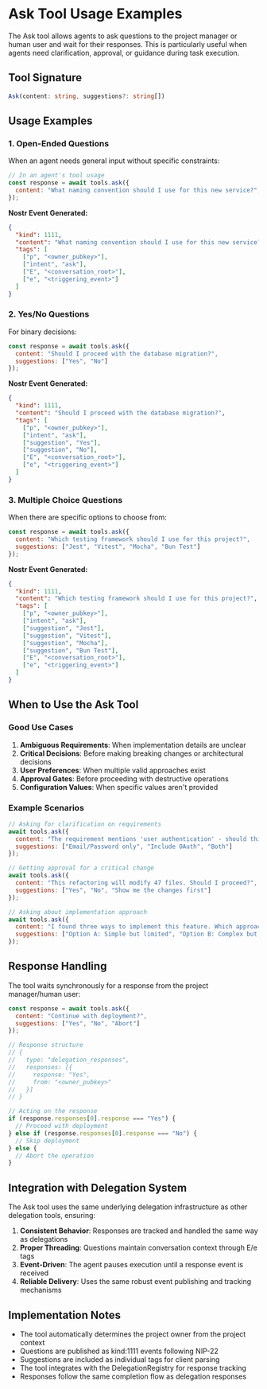 # Ask Tool Usage Examples

The Ask tool allows agents to ask questions to the project manager or human user and wait for their responses. This is particularly useful when agents need clarification, approval, or guidance during task execution.

## Tool Signature

```typescript
Ask(content: string, suggestions?: string[])
```

## Usage Examples

### 1. Open-Ended Questions

When an agent needs general input without specific constraints:

```javascript
// In an agent's tool usage
const response = await tools.ask({
  content: "What naming convention should I use for this new service?",
});
```

**Nostr Event Generated:**
```json
{
  "kind": 1111,
  "content": "What naming convention should I use for this new service?",
  "tags": [
    ["p", "<owner_pubkey>"],
    ["intent", "ask"],
    ["E", "<conversation_root>"],
    ["e", "<triggering_event>"]
  ]
}
```

### 2. Yes/No Questions

For binary decisions:

```javascript
const response = await tools.ask({
  content: "Should I proceed with the database migration?",
  suggestions: ["Yes", "No"]
});
```

**Nostr Event Generated:**
```json
{
  "kind": 1111,
  "content": "Should I proceed with the database migration?",
  "tags": [
    ["p", "<owner_pubkey>"],
    ["intent", "ask"],
    ["suggestion", "Yes"],
    ["suggestion", "No"],
    ["E", "<conversation_root>"],
    ["e", "<triggering_event>"]
  ]
}
```

### 3. Multiple Choice Questions

When there are specific options to choose from:

```javascript
const response = await tools.ask({
  content: "Which testing framework should I use for this project?",
  suggestions: ["Jest", "Vitest", "Mocha", "Bun Test"]
});
```

**Nostr Event Generated:**
```json
{
  "kind": 1111,
  "content": "Which testing framework should I use for this project?",
  "tags": [
    ["p", "<owner_pubkey>"],
    ["intent", "ask"],
    ["suggestion", "Jest"],
    ["suggestion", "Vitest"],
    ["suggestion", "Mocha"],
    ["suggestion", "Bun Test"],
    ["E", "<conversation_root>"],
    ["e", "<triggering_event>"]
  ]
}
```

## When to Use the Ask Tool

### Good Use Cases

1. **Ambiguous Requirements**: When implementation details are unclear
2. **Critical Decisions**: Before making breaking changes or architectural decisions
3. **User Preferences**: When multiple valid approaches exist
4. **Approval Gates**: Before proceeding with destructive operations
5. **Configuration Values**: When specific values aren't provided

### Example Scenarios

```javascript
// Asking for clarification on requirements
await tools.ask({
  content: "The requirement mentions 'user authentication' - should this include OAuth providers or just email/password?",
  suggestions: ["Email/Password only", "Include OAuth", "Both"]
});

// Getting approval for a critical change
await tools.ask({
  content: "This refactoring will modify 47 files. Should I proceed?",
  suggestions: ["Yes", "No", "Show me the changes first"]
});

// Asking about implementation approach
await tools.ask({
  content: "I found three ways to implement this feature. Which approach do you prefer?",
  suggestions: ["Option A: Simple but limited", "Option B: Complex but flexible", "Option C: Balanced approach"]
});
```

## Response Handling

The tool waits synchronously for a response from the project manager/human user:

```javascript
const response = await tools.ask({
  content: "Continue with deployment?",
  suggestions: ["Yes", "No", "Abort"]
});

// Response structure
// {
//   type: "delegation_responses",
//   responses: [{
//     response: "Yes",
//     from: "<owner_pubkey>"
//   }]
// }

// Acting on the response
if (response.responses[0].response === "Yes") {
  // Proceed with deployment
} else if (response.responses[0].response === "No") {
  // Skip deployment
} else {
  // Abort the operation
}
```

## Integration with Delegation System

The Ask tool uses the same underlying delegation infrastructure as other delegation tools, ensuring:

1. **Consistent Behavior**: Responses are tracked and handled the same way as delegations
2. **Proper Threading**: Questions maintain conversation context through E/e tags
3. **Event-Driven**: The agent pauses execution until a response event is received
4. **Reliable Delivery**: Uses the same robust event publishing and tracking mechanisms

## Implementation Notes

- The tool automatically determines the project owner from the project context
- Questions are published as kind:1111 events following NIP-22
- Suggestions are included as individual tags for client parsing
- The tool integrates with the DelegationRegistry for response tracking
- Responses follow the same completion flow as delegation responses